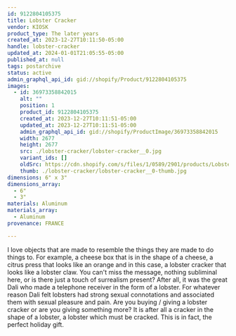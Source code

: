 ```yaml
---
id: 9122804105375
title: Lobster Cracker
vendor: KIOSK
product_type: The later years
created_at: 2023-12-27T10:11:50-05:00
handle: lobster-cracker
updated_at: 2024-01-01T21:05:55-05:00
published_at: null
tags: postarchive
status: active
admin_graphql_api_id: gid://shopify/Product/9122804105375
images:
  - id: 36973358842015
    alt: ""
    position: 1
    product_id: 9122804105375
    created_at: 2023-12-27T10:11:51-05:00
    updated_at: 2023-12-27T10:11:51-05:00
    admin_graphql_api_id: gid://shopify/ProductImage/36973358842015
    width: 2677
    height: 2677
    src: ./lobster-cracker/lobster-cracker__0.jpg
    variant_ids: []
    oldSrc: https://cdn.shopify.com/s/files/1/0589/2901/products/LobsterCracker.jpg?v=1703689910
    thumb: ./lobster-cracker/lobster-cracker__0-thumb.jpg
dimensions: 6" x 3"
dimensions_array:
  - 6"
  - 3"
materials: Aluminum
materials_array:
  - Aluminum
provenance: FRANCE

---
```


I love objects that are made to resemble the things they are made to do things to. For example, a cheese box that is in the shape of a cheese, a citrus press that looks like an orange and in this case, a lobster cracker that looks like a lobster claw. You can't miss the message, nothing subliminal here, or is there just a touch of surrealism present? After all, it was the great Dali who made a telephone receiver in the form of a lobster. For whatever reason Dali felt lobsters had strong sexual connotations and associated them with sexual pleasure and pain. Are you buying / giving a lobster cracker or are you giving something more? It is after all a cracker in the shape of a lobster, a lobster which must be cracked. This is in fact, the perfect holiday gift.